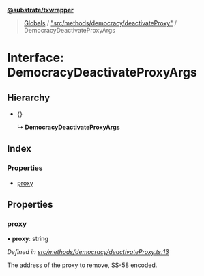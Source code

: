 **[@substrate/txwrapper](../README.md)**

> [Globals](../globals.md) / ["src/methods/democracy/deactivateProxy"](../modules/_src_methods_democracy_deactivateproxy_.md) / DemocracyDeactivateProxyArgs

# Interface: DemocracyDeactivateProxyArgs

## Hierarchy

* {}

  ↳ **DemocracyDeactivateProxyArgs**

## Index

### Properties

* [proxy](_src_methods_democracy_deactivateproxy_.democracydeactivateproxyargs.md#proxy)

## Properties

### proxy

•  **proxy**: string

*Defined in [src/methods/democracy/deactivateProxy.ts:13](https://github.com/paritytech/txwrapper/blob/aa1756f/src/methods/democracy/deactivateProxy.ts#L13)*

The address of the proxy to remove, SS-58 encoded.
